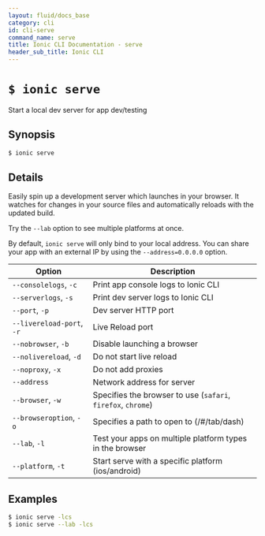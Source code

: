 ```yaml
---
layout: fluid/docs_base
category: cli
id: cli-serve
command_name: serve
title: Ionic CLI Documentation - serve
header_sub_title: Ionic CLI
---
```


# `$ ionic serve`

Start a local dev server for app dev/testing
## Synopsis

```bash
$ ionic serve 
```
  
## Details

Easily spin up a development server which launches in your browser. It watches for changes in your source files and automatically reloads with the updated build.

Try the `--lab` option to see multiple platforms at once.

By default, `ionic serve` will only bind to your local address. You can share your app with an external IP by using the `--address=0.0.0.0` option.





Option | Description
------ | ----------
`--consolelogs`, `-c` | Print app console logs to Ionic CLI
`--serverlogs`, `-s` | Print dev server logs to Ionic CLI
`--port`, `-p` | Dev server HTTP port
`--livereload-port`, `-r` | Live Reload port
`--nobrowser`, `-b` | Disable launching a browser
`--nolivereload`, `-d` | Do not start live reload
`--noproxy`, `-x` | Do not add proxies
`--address` | Network address for server
`--browser`, `-w` | Specifies the browser to use (`safari`, `firefox`, `chrome`)
`--browseroption`, `-o` | Specifies a path to open to (/#/tab/dash)
`--lab`, `-l` | Test your apps on multiple platform types in the browser
`--platform`, `-t` | Start serve with a specific platform (ios/android)

## Examples

```bash
$ ionic serve -lcs
$ ionic serve --lab -lcs
```
